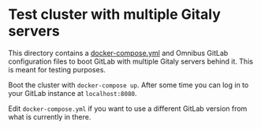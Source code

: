 # Test cluster with multiple Gitaly servers

This directory contains a
[docker-compose.yml](https://docs.docker.com/compose/) and Omnibus
GitLab configuration files to boot GitLab with multiple Gitaly servers
behind it. This is meant for testing purposes.

Boot the cluster with `docker-compose up`. After some time you can log
in to your GitLab instance at `localhost:8080`.

Edit `docker-compose.yml` if you want to use a different GitLab
version from what is currently in there.
